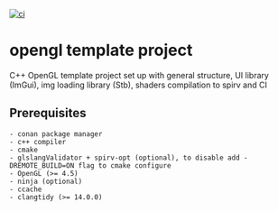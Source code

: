 [![ci](https://github.com/JungerBoyo/biometrics-assignments/actions/workflows/ci.yml/badge.svg)](https://github.com/JungerBoyo/biometrics-assignments/actions/workflows/ci.yml)

# opengl template project
C++ OpenGL template project set up with general structure, UI library (ImGui), img loading library (Stb), shaders compilation to spirv and CI 

## Prerequisites
    - conan package manager
    - c++ compiler
    - cmake
    - glslangValidator + spirv-opt (optional), to disable add -DREMOTE_BUILD=ON flag to cmake configure
    - OpenGL (>= 4.5)
    - ninja (optional)
    - ccache
    - clangtidy (>= 14.0.0)
